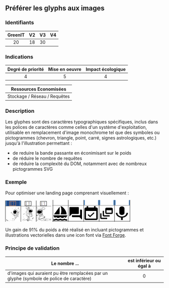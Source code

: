 ## Préférer les glyphs aux images

### Identifiants

| GreenIT |  V2  |  V3  |  V4  |
|:-------:|:----:|:----:|:----:|
|  20    |  18 | 30  |      |

### Indications

| Degré de priorité |      Mise en oeuvre       |  Impact écologique    | 
|:-------------------:|:-------------------------:|:---------------------:|
|  4        |   5                  |  4                 | 


|Ressources Economisées                                      |
|:----------------------------------------------------------:|
| Stockage / Réseau / Requêtes  |

### Description

Les glyphes sont des caractères typographiques spécifiques, inclus dans les polices de caractères comme celles d'un système d'exploitation, utilisable en remplacement d'image monochrome tel que des symboles ou pictogrammes (chevron, triangle, point, carré, signes astrologiques, etc.) jusqu'à l'illustration permettant :
- de reduire la bande passante en éconimisant sur le poids
- de réduire le nombre de requêtes
- de réduire la complexité du DOM, notamment avec de nombreux pictogrammes SVG

### Exemple

Pour optimiser une landing page comprenant visuellement :

![Capture d'écran](https://github.com/florinesueur/images/blob/main/illu-font.png)
![Capture d'écran](https://github.com/florinesueur/images/blob/main/illu-font-2.png)

Un gain de 91% du poids a été réalisé en incluant pictogrammes et illustrations vectorielles dans une icon font via [Font Forge](https://fontforge.org/en-US/).

### Principe de validation

| Le nombre ...     | est inférieur ou égal à   |  
|-------------------|:-------------------------:|
| d'images qui auraient pu être remplacées par un glyphe (symbole de police de caractère)  | 0  |
